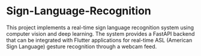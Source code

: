 # Sign-Language-Recognition
This project implements a real-time sign language recognition system using computer vision and deep learning. The system provides a FastAPI backend that can be integrated with Flutter applications for real-time ASL (American Sign Language) gesture recognition through a webcam feed.
